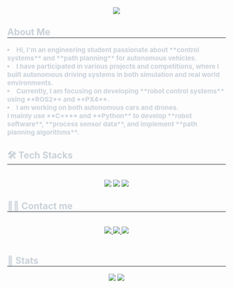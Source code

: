 <div align= "center">
    <img src="https://capsule-render.vercel.app/api?type=soft&color=0:28bce2,100:c1cdcd&height=120&text=HyeonWoo's%20World&animation=scaleIn&fontColor=033333&fontSize=40" />
    </div>
    <div style="text-align: left;"> 
    <h2 style="border-bottom: 1px solid #21262d; color: #c9d1d9;"> About Me </h2>  
    <div style="font-weight: 700; font-size: 15px; text-align: left; color: #c9d1d9;"> <li> Hi, I'm an engineering student passionate about **control systems** and **path planning** for autonomous vehicles.  </li><li> I have participated in various projects and competitions, where I built autonomous driving systems in both simulation and real world environments.  </li><li> Currently, I am focusing on developing **robot control systems** using **ROS2** and **PX4**.  </li><li> I am working on both autonomous cars and drones.  </li>I mainly use **C++** and **Python** to develop **robot software**, **process sensor data**, and implement **path planning algorithms**. </div> 
    </div>
    <div style="text-align: left;">
    <h2 style="border-bottom: 1px solid #21262d; color: #c9d1d9;"> 🛠️ Tech Stacks </h2> <br> 
    <div  align= "center"> <img src="https://img.shields.io/badge/C++-00599C?style=plastic&logo=C%2B%2B&logoColor=white">
          <img src="https://img.shields.io/badge/Linux-FCC624?style=plastic&logo=Linux&logoColor=white">
          <img src="https://img.shields.io/badge/Python-3776AB?style=plastic&logo=Python&logoColor=white">
          </div>
    </div>
    <div style="text-align: left;">
    <h2 style="border-bottom: 1px solid #21262d; color: #c9d1d9;"> 🧑‍💻 Contact me </h2> <br> 
    <div align= "center"> <a href=https://www.instagram.com/hw_821/> <img src="https://img.shields.io/badge/Instagram-E4405F?style=plastic&logo=Instagram&logoColor=white&link=https://www.instagram.com/hw_821/"> </a>
         <a href=https://www.notion.so/Study-Notion-40758146eb0b40f79a6bd405a8395c19> <img src="https://img.shields.io/badge/Notion-000000?style=plastic&logo=Notion&logoColor=white&link=https://www.notion.so/Study-Notion-40758146eb0b40f79a6bd405a8395c19"> </a>
         <a href=mailto:imhyeonwoo21@gmail.com> <img src="https://img.shields.io/badge/Gmail-EA4335?style=plastic&logo=Gmail&logoColor=white&link=mailto:imhyeonwoo21@gmail.com"> </a>
          </div>  <br> 
    <div align= "center">  </div> 
    </div>
    <div style="text-align: left;"> 
    <h2 style="border-bottom: 1px solid #21262d; color: #c9d1d9;"> 🏅 Stats </h2> <div align= "center"> <img src="https://github-readme-stats.vercel.app/api?username=imhyeonwoo&bg_color=60,45a592,99b2ac&title_color=5f2bda&text_color=5f2bda"
         /> <img src="https://github-readme-stats.vercel.app/api/top-langs/?username=imhyeonwoo&layout=compact&bg_color=60,45a592,99b2ac&title_color=5f2bda&text_color=5f2bda"
           /> </div> 
    </div>
    
